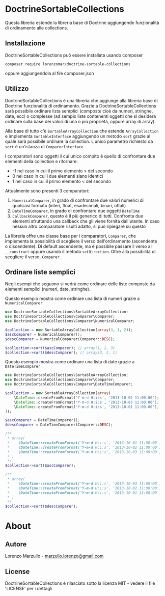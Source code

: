 DoctrineSortableCollections
=============================

Questa libreria estende la libreria base di Doctrine aggiungendo funzionalità di ordinamento alle collections.

Installazione
-------------

DoctrineSortableCollections può essere installata usando composer

```
composer require lorenzomar/doctrine-sortable-collections
```

oppure aggiungendola al file composer.json

Utilizzo
--------

DoctrineSortableCollections è una libreria che aggiunge alla libreria base di Doctrine funzionalità di ordinamento.
Grazie a DoctrineSortableCollections sarà possibile ordinare lista semplici (composte cioè da numeri, stringhe, date, ecc) o complesse (ad sempio liste contenenti oggetti che si desidera ordinare sulla base dei valori di una o più proprietà, oppure array di array).

Alla base di tutto c'è `SortableArrayCollection` che estende `ArrayCollection` e implementa `SortableInterface` aggiungendo un metodo `sort` grazie al quale sarà possibile ordinare la collection. L'unico parametro richiesto da `sort` è un'istanza di `ComparerInterface`.

I comparatori sono oggetti il cui unico compito è quello di confrontare due elementi della collection e ritornare:
* -1 nel caso in cui il primo elemento > del secondo
* 0 nel caso in cui i due elementi siano identici
* 1 nel caso in cui il primo elemento < del secondo

Attualmente sono presenti 3 comparatori:

1. `NumericalComparer`, in grado di confrontare due valori numerici di qualsiasi formato (interi, float, esadecimali, binari, ottali)
2. `DateTimeComparer`, in grado di confrontare due oggetti `DateTime`
3. `CallbackComparer`, questo è il più generico di tutti. Confronta due elementi sfruttando una callback che gli viene fornita dall'utente. In caso nessun altro comparatore risulti adatto, si può ripiegare su questo

La libreria offre una classe base per i comparatori, `Comparer`, che implementa la possibilità di scegliere il verso dell'ordinamento (ascendente o discendente). Di default ascendente, ma è possibile passare il verso al `__construct` oppure usando il metodo `setDirection`.
Oltre alla possibilità di scegliere il verso, `Comparer`.

Ordinare liste semplici
-----------------------

Negli esempi che seguono si vedrà come ordinare delle liste composte da elementi semplici (numeri, date, stringhe).

Questo esempio mostra come ordinare una lista di numeri grazie a `NumericalComparer`

```php
use DoctrineSortableCollections\SortableArrayCollection;
use DoctrineSortableCollections\Comparer\Comparer;
use DoctrineSortableCollections\Comparer\NumericalComparer;

$collection = new SortableArrayCollection(array(3, 1, 2));
$ascComparer = NumericalComparer();
$descComparer = NumericalComparer(Comparer::DESC);

$collection->sort($ascComparer); // array(1, 2, 3)
$collection->sort($descComparer); // array(3, 2, 1)
```

Questo esempio mostra come ordinare una lista di date grazie a `DateTimeComparer`

```php
use DoctrineSortableCollections\SortableArrayCollection;
use DoctrineSortableCollections\Comparer\Comparer;
use DoctrineSortableCollections\Comparer\DateTimeComparer;

$collection = new SortableArrayCollection(array(
    \DateTime::createFromFormat('Y-m-d H:i:s', '2013-10-02 11:00:00');
    \DateTime::createFromFormat('Y-m-d H:i:s', '2013-10-03 11:00:00');
    \DateTime::createFromFormat('Y-m-d H:i:s', '2013-10-01 11:00:00');
));

$ascComparer = DateTimeComparer();
$descComparer = DateTimeComparer(Comparer::DESC);

/**
 * array(
 *    \DateTime::createFromFormat('Y-m-d H:i:s', '2013-10-01 11:00:00');
 *    \DateTime::createFromFormat('Y-m-d H:i:s', '2013-10-02 11:00:00');
 *    \DateTime::createFromFormat('Y-m-d H:i:s', '2013-10-03 11:00:00');
 * )
 */
$collection->sort($ascComparer);

/**
 * array(
 *    \DateTime::createFromFormat('Y-m-d H:i:s', '2013-10-03 11:00:00');
 *    \DateTime::createFromFormat('Y-m-d H:i:s', '2013-10-02 11:00:00');
 *    \DateTime::createFromFormat('Y-m-d H:i:s', '2013-10-01 11:00:00');
 * )
 */
$collection->sort($descComparer);
```


About
=====

Autore
------

Lorenzo Marzullo - <marzullo.lorenzo@gmail.com>

License
-------

DoctrineSortableCollections è rilasciato sotto la licenza MIT - vedere il file 'LICENSE' per i dettagli
